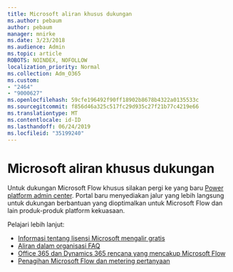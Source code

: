 ```yaml
---
title: Microsoft aliran khusus dukungan
ms.author: pebaum
author: pebaum
manager: mnirke
ms.date: 3/23/2018
ms.audience: Admin
ms.topic: article
ROBOTS: NOINDEX, NOFOLLOW
localization_priority: Normal
ms.collection: Adm_O365
ms.custom:
- "2464"
- "9000627"
ms.openlocfilehash: 59cfe196492f90ff18902b8678b4322a0135533c
ms.sourcegitcommit: f856d46a325c517fc29d935c27f21b77c4219e66
ms.translationtype: MT
ms.contentlocale: id-ID
ms.lasthandoff: 06/24/2019
ms.locfileid: "35199240"
---
```

# <a name="microsoft-flow-specialized-support"></a>Microsoft aliran khusus dukungan

Untuk dukungan Microsoft Flow khusus silakan pergi ke yang baru [Power platform admin center](https://aka.ms/flowadminsupport). Portal baru menyediakan jalur yang lebih langsung untuk dukungan berbantuan yang dioptimalkan untuk Microsoft Flow dan lain produk-produk platform kekuasaan.

Pelajari lebih lanjut:
- [Informasi tentang lisensi Microsoft mengalir gratis](https://go.microsoft.com/fwlink/?linkid=2095610)
- [Aliran dalam organisasi FAQ](https://go.microsoft.com/fwlink/?linkid=2072608)
- [Office 365 dan Dynamics 365 rencana yang mencakup Microsoft Flow](https://go.microsoft.com/fwlink/?linkid=2072406)
- [Penagihan Microsoft Flow dan metering pertanyaan](https://go.microsoft.com/fwlink/?linkid=2072612)